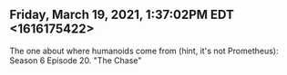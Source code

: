 ## Friday, March 19, 2021, 1:37:02PM EDT <1616175422>

The one about where humanoids come from (hint, it's not Prometheus):
Season 6 Episode 20. "The Chase"

